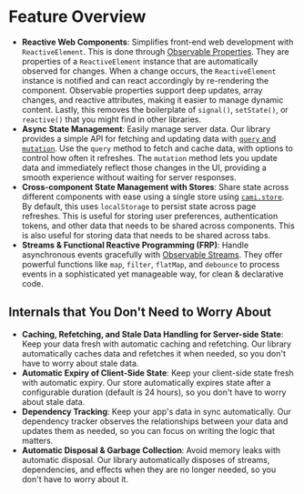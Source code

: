 # Feature Overview

* **Reactive Web Components**: Simplifies front-end web development with `ReactiveElement`. This is done through [Observable Properties](observable_property.md). They are properties of a `ReactiveElement` instance that are automatically observed for changes. When a change occurs, the `ReactiveElement` instance is notified and can react accordingly by re-rendering the component. Observable properties support deep updates, array changes, and reactive attributes, making it easier to manage dynamic content. Lastly, this removes the boilerplate of `signal()`, `setState()`, or `reactive()` that you might find in other libraries.
* **Async State Management**: Easily manage server data. Our library provides a simple API for fetching and updating data with [`query` and `mutation`](async_state_management.md). Use the `query` method to fetch and cache data, with options to control how often it refreshes. The `mutation` method lets you update data and immediately reflect those changes in the UI, providing a smooth experience without waiting for server responses.
* **Cross-component State Management with  Stores**: Share state across different components with ease using a single store using [`cami.store`](client_state_management.md). By default, this uses `localStorage` to persist state across page refreshes. This is useful for storing user preferences, authentication tokens, and other data that needs to be shared across components. This is also useful for storing data that needs to be shared across tabs.
* **Streams & Functional Reactive Programming (FRP)**: Handle asynchronous events gracefully with [Observable Streams](streams.md). They offer powerful functions like `map`, `filter`, `flatMap`, and `debounce` to process events in a sophisticated yet manageable way, for clean & declarative code.


<h2>Internals that You Don't Need to Worry About</h2>

* **Caching, Refetching, and Stale Data Handling for Server-side State**: Keep your data fresh with automatic caching and refetching. Our library automatically caches data and refetches it when needed, so you don't have to worry about stale data.
* **Automatic Expiry of Client-Side State**: Keep your client-side state fresh with automatic expiry. Our store automatically expires state after a configurable duration (default is 24 hours), so you don't have to worry about stale data.
* **Dependency Tracking**: Keep your app's data in sync automatically. Our dependency tracker observes the relationships between your data and updates them as needed, so you can focus on writing the logic that matters.
* **Automatic Disposal & Garbage Collection**: Avoid memory leaks with automatic disposal. Our library automatically disposes of streams, dependencies, and effects when they are no longer needed, so you don't have to worry about it.
